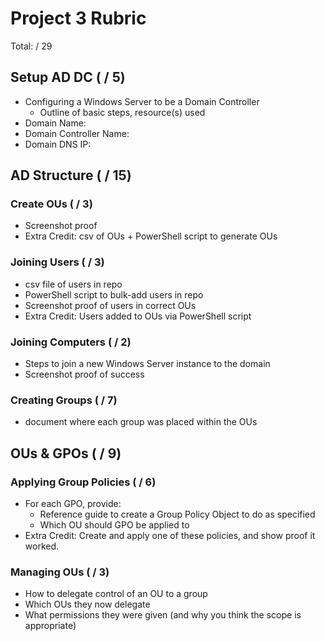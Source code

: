# Project 3 Rubric

Total: / 29

## Setup AD DC ( / 5)

- Configuring a Windows Server to be a Domain Controller
  - Outline of basic steps, resource(s) used
- Domain Name:
- Domain Controller Name:
- Domain DNS IP:

## AD Structure ( / 15)

### Create OUs ( / 3)

- Screenshot proof
- Extra Credit: csv of OUs + PowerShell script to generate OUs

### Joining Users ( / 3)

- csv file of users in repo
- PowerShell script to bulk-add users in repo
- Screenshot proof of users in correct OUs
- Extra Credit: Users added to OUs via PowerShell script

### Joining Computers ( / 2)

- Steps to join a new Windows Server instance to the domain
- Screenshot proof of success

### Creating Groups ( / 7)

- document where each group was placed within the OUs

## OUs & GPOs ( / 9)

### Applying Group Policies ( / 6)

- For each GPO, provide:
  - Reference guide to create a Group Policy Object to do as specified
  - Which OU should GPO be applied to
- Extra Credit: Create and apply one of these policies, and show proof it worked.

### Managing OUs ( / 3)

- How to delegate control of an OU to a group
- Which OUs they now delegate
- What permissions they were given (and why you think the scope is appropriate)
